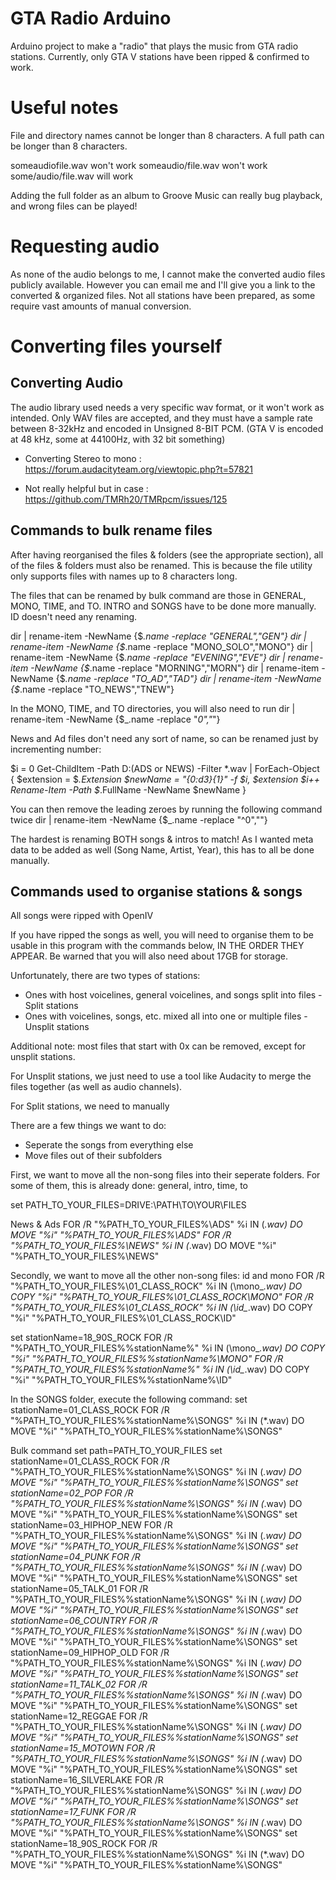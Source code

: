 # GTA Radio Arduino
Arduino project to make a "radio" that plays the music from GTA radio stations. Currently, only GTA V stations have been ripped & confirmed to work.

# Useful notes
File and directory names cannot be longer than 8 characters. A full path can be longer than 8 characters.

someaudiofile.wav won't work
someaudio/file.wav won't work
some/audio/file.wav will work

Adding the full folder as an album to Groove Music can really bug playback, and wrong files can be played!

# Requesting audio
As none of the audio belongs to me, I cannot make the converted audio files publicly available. However you can email me and I'll give you a link to the converted & organized files. Not all stations have been prepared, as some require vast amounts of manual conversion.

# Converting files yourself
## Converting Audio
The audio library used needs a very specific wav format, or it won't work as intended. Only WAV files are accepted, and they must have a sample rate between 8-32kHz and encoded in Unsigned 8-BIT PCM. (GTA V is encoded at 48 kHz, some at 44100Hz, with 32 bit something)
- Converting Stereo to mono : https://forum.audacityteam.org/viewtopic.php?t=57821

- Not really helpful but in case : https://github.com/TMRh20/TMRpcm/issues/125

## Commands to bulk rename files
After having reorganised the files & folders (see the appropriate section), all of the files & folders must also be renamed. This is because the file utility only supports files with names up to 8 characters long.

The files that can be renamed by bulk command are those in GENERAL, MONO, TIME, and TO. INTRO and SONGS have to be done more manually. ID doesn't need any renaming.

dir | rename-item -NewName {$_.name -replace "GENERAL","GEN"}
dir | rename-item -NewName {$_.name -replace "MONO_SOLO","MONO"}
dir | rename-item -NewName {$_.name -replace "EVENING","EVE"}
dir | rename-item -NewName {$_.name -replace "MORNING","MORN"}
dir | rename-item -NewName {$_.name -replace "TO_AD","TAD"}
dir | rename-item -NewName {$_.name -replace "TO_NEWS","TNEW"}

In the MONO, TIME, and TO directories, you will also need to run
dir | rename-item -NewName {$_.name -replace "_0","_"}

News and Ad files don't need any sort of name, so can be renamed just by incrementing number:

$i = 0
Get-ChildItem -Path D:\(ADS or NEWS) -Filter *.wav |
ForEach-Object {
   $extension = $_.Extension
   $newName = "{0:d3}{1}" -f  $i, $extension
   $i++
   Rename-Item -Path $_.FullName -NewName $newName
}

You can then remove the leading zeroes by running the following command twice
dir | rename-item -NewName {$_.name -replace "^0",""}

The hardest is renaming BOTH songs & intros to match! As I wanted meta data to be added as well (Song Name, Artist, Year), this has to all be done manually.


## Commands used to organise stations & songs
All songs were ripped with OpenIV

If you have ripped the songs as well, you will need to organise them to be usable in this program with the commands below, IN THE ORDER THEY APPEAR. Be warned that you will also need about 17GB for storage.

Unfortunately, there are two types of stations:
- Ones with host voicelines, general voicelines, and songs split into files     - Split stations
- Ones with voicelines, songs, etc. mixed all into one or multiple files        - Unsplit stations

Additional note: most files that start with 0x can be removed, except for unsplit stations.

For Unsplit stations, we just need to use a tool like Audacity to merge the files together (as well as audio channels).

For Split stations, we need to manually 

There are a few things we want to do: 
- Seperate the songs from everything else
- Move files out of their subfolders

First, we want to move all the non-song files into their seperate folders. For some of them, this is already done: general, intro, time, to

set PATH_TO_YOUR_FILES=DRIVE:\PATH\TO\YOUR\FILES

News & Ads
FOR /R "%PATH_TO_YOUR_FILES%\ADS" %i IN (*.wav) DO MOVE "%i" "%PATH_TO_YOUR_FILES%\ADS"
FOR /R "%PATH_TO_YOUR_FILES%\NEWS" %i IN (*.wav) DO MOVE "%i" "%PATH_TO_YOUR_FILES%\NEWS"

Secondly, we want to move all the other non-song files: id and mono
FOR /R "%PATH_TO_YOUR_FILES%\01_CLASS_ROCK" %i IN (\mono_*.wav) DO COPY "%i" "%PATH_TO_YOUR_FILES%\01_CLASS_ROCK\MONO"
FOR /R "%PATH_TO_YOUR_FILES%\01_CLASS_ROCK" %i IN (\id_*.wav) DO COPY "%i" "%PATH_TO_YOUR_FILES%\01_CLASS_ROCK\ID"

set stationName=18_90S_ROCK
FOR /R "%PATH_TO_YOUR_FILES%\%stationName%" %i IN (\mono_*.wav) DO COPY "%i" "%PATH_TO_YOUR_FILES%\%stationName%\MONO"
FOR /R "%PATH_TO_YOUR_FILES%\%stationName%" %i IN (\id_*.wav) DO COPY "%i" "%PATH_TO_YOUR_FILES%\%stationName%\ID"

In the SONGS folder, execute the following command:
set stationName=01_CLASS_ROCK
FOR /R "%PATH_TO_YOUR_FILES%\%stationName%\SONGS" %i IN (*.wav) DO MOVE "%i" "%PATH_TO_YOUR_FILES%\%stationName%\SONGS"

Bulk command
set path=PATH_TO_YOUR_FILES
set stationName=01_CLASS_ROCK
FOR /R "%PATH_TO_YOUR_FILES%\%stationName%\SONGS" %i IN (*.wav) DO MOVE "%i" "%PATH_TO_YOUR_FILES%\%stationName%\SONGS"
set stationName=02_POP
FOR /R "%PATH_TO_YOUR_FILES%\%stationName%\SONGS" %i IN (*.wav) DO MOVE "%i" "%PATH_TO_YOUR_FILES%\%stationName%\SONGS"
set stationName=03_HIPHOP_NEW
FOR /R "%PATH_TO_YOUR_FILES%\%stationName%\SONGS" %i IN (*.wav) DO MOVE "%i" "%PATH_TO_YOUR_FILES%\%stationName%\SONGS"
set stationName=04_PUNK
FOR /R "%PATH_TO_YOUR_FILES%\%stationName%\SONGS" %i IN (*.wav) DO MOVE "%i" "%PATH_TO_YOUR_FILES%\%stationName%\SONGS"
set stationName=05_TALK_01
FOR /R "%PATH_TO_YOUR_FILES%\%stationName%\SONGS" %i IN (*.wav) DO MOVE "%i" "%PATH_TO_YOUR_FILES%\%stationName%\SONGS"
set stationName=06_COUNTRY
FOR /R "%PATH_TO_YOUR_FILES%\%stationName%\SONGS" %i IN (*.wav) DO MOVE "%i" "%PATH_TO_YOUR_FILES%\%stationName%\SONGS"
set stationName=09_HIPHOP_OLD
FOR /R "%PATH_TO_YOUR_FILES%\%stationName%\SONGS" %i IN (*.wav) DO MOVE "%i" "%PATH_TO_YOUR_FILES%\%stationName%\SONGS"
set stationName=11_TALK_02
FOR /R "%PATH_TO_YOUR_FILES%\%stationName%\SONGS" %i IN (*.wav) DO MOVE "%i" "%PATH_TO_YOUR_FILES%\%stationName%\SONGS"
set stationName=12_REGGAE
FOR /R "%PATH_TO_YOUR_FILES%\%stationName%\SONGS" %i IN (*.wav) DO MOVE "%i" "%PATH_TO_YOUR_FILES%\%stationName%\SONGS"
set stationName=15_MOTOWN
FOR /R "%PATH_TO_YOUR_FILES%\%stationName%\SONGS" %i IN (*.wav) DO MOVE "%i" "%PATH_TO_YOUR_FILES%\%stationName%\SONGS"
set stationName=16_SILVERLAKE
FOR /R "%PATH_TO_YOUR_FILES%\%stationName%\SONGS" %i IN (*.wav) DO MOVE "%i" "%PATH_TO_YOUR_FILES%\%stationName%\SONGS"
set stationName=17_FUNK
FOR /R "%PATH_TO_YOUR_FILES%\%stationName%\SONGS" %i IN (*.wav) DO MOVE "%i" "%PATH_TO_YOUR_FILES%\%stationName%\SONGS"
set stationName=18_90S_ROCK
FOR /R "%PATH_TO_YOUR_FILES%\%stationName%\SONGS" %i IN (*.wav) DO MOVE "%i" "%PATH_TO_YOUR_FILES%\%stationName%\SONGS"
